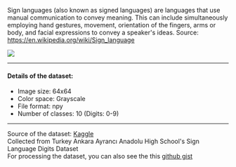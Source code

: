 Sign languages (also known as signed languages) are languages that use manual communication to convey meaning. This can include simultaneously employing hand gestures, movement, orientation of the fingers, arms or body, and facial expressions to convey a speaker's ideas. 
Source: https://en.wikipedia.org/wiki/Sign_language

![](https://github.com/sksoumik/machine-learning-projects/blob/master/sign_language_detection/static/datasample.png)

---
#### Details of the dataset:
- Image size: 64x64
- Color space: Grayscale
- File format: npy
- Number of classes: 10 (Digits: 0-9)

---
Source of the dataset: [Kaggle](https://www.kaggle.com/ardamavi/sign-language-digits-dataset) <br/>
Collected from Turkey Ankara Ayrancı Anadolu High School's Sign Language Digits Dataset <br/>
For processing the dataset, you can also see the this [github gist](https://gist.github.com/ardamavi/a7d06ff8a315308771c70006cf494d69)